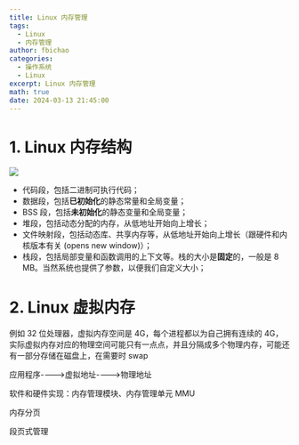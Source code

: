 ```yaml
---
title: Linux 内存管理
tags:
  - Linux
  - 内存管理
author: fbichao
categories: 
  - 操作系统
  - Linux
excerpt: Linux 内存管理
math: true
date: 2024-03-13 21:45:00
---
```


# 1. Linux 内存结构

![](https://file.fbichao.top/2024/03/30c7b8a6ec9f7b8d84d99cb2b6637b93.png)

- 代码段，包括二进制可执行代码；
- 数据段，包括**已初始化**的静态常量和全局变量；
- BSS 段，包括**未初始化**的静态变量和全局变量；
- 堆段，包括动态分配的内存，从低地址开始向上增长；
- 文件映射段，包括动态库、共享内存等，从低地址开始向上增长（跟硬件和内核版本有关 (opens new window)）；
- 栈段，包括局部变量和函数调用的上下文等。栈的大小是**固定**的，一般是 8 MB。当然系统也提供了参数，以便我们自定义大小；

# 2. Linux 虚拟内存

例如 32 位处理器，虚拟内存空间是 4G，每个进程都以为自己拥有连续的 4G，实际虚拟内存对应的物理空间可能只有一点点，并且分隔成多个物理内存，可能还有一部分存储在磁盘上，在需要时 swap

应用程序---->虚拟地址---->物理地址

软件和硬件实现：内存管理模块、内存管理单元 MMU

内存分页

段页式管理

